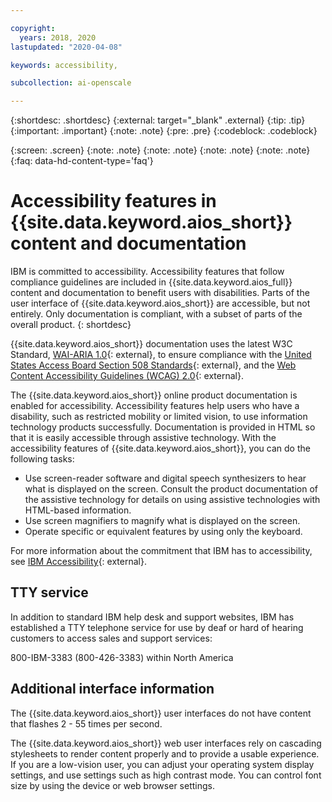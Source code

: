```yaml
---

copyright:
  years: 2018, 2020
lastupdated: "2020-04-08"

keywords: accessibility, 

subcollection: ai-openscale

---
```


{:shortdesc: .shortdesc}
{:external: target="_blank" .external}
{:tip: .tip}
{:important: .important}
{:note: .note}
{:pre: .pre}
{:codeblock: .codeblock}

{:screen: .screen}
{:note: .note}
{:note: .note}
{:note: .note}
{:note: .note}
{:faq: data-hd-content-type='faq'}

# Accessibility features in {{site.data.keyword.aios_short}} content and documentation

IBM is committed to accessibility. Accessibility features that follow compliance guidelines are included in {{site.data.keyword.aios_full}} content and documentation to benefit users with disabilities. Parts of the user interface of {{site.data.keyword.aios_short}} are accessible, but not entirely. Only documentation is compliant, with a subset of parts of the overall product.
{: shortdesc}

{{site.data.keyword.aios_short}} documentation uses the latest W3C Standard, [WAI-ARIA 1.0](https://www.w3.org/TR/wai-aria/){: external}, to ensure compliance with the [United States Access Board Section 508 Standards](https://www.access-board.gov/guidelines-and-standards/communications-and-it/about-the-section-508-standards/section-508-standards/){: external}, and the [Web Content Accessibility Guidelines (WCAG) 2.0](https://www.w3.org/TR/WCAG20/){: external}.

The {{site.data.keyword.aios_short}} online product documentation is enabled for accessibility. Accessibility features help users who have a disability, such as restricted mobility or limited vision, to use information technology products successfully. Documentation is provided in HTML so that it is easily accessible through assistive technology.
With the accessibility features of {{site.data.keyword.aios_short}}, you can do the following tasks:

- Use screen-reader software and digital speech synthesizers to hear what is displayed on the screen. Consult the product documentation of the assistive technology for details on using assistive technologies with HTML-based information.
- Use screen magnifiers to magnify what is displayed on the screen.
- Operate specific or equivalent features by using only the keyboard.

For more information about the commitment that IBM has to accessibility, see [IBM Accessibility](http://www.ibm.com/able){: external}.

## TTY service

In addition to standard IBM help desk and support websites, IBM has established a TTY telephone service for use by deaf or hard of hearing customers to access sales and support services:

800-IBM-3383 (800-426-3383) within North America

## Additional interface information

The {{site.data.keyword.aios_short}} user interfaces do not have content that flashes 2 - 55 times per second.

The {{site.data.keyword.aios_short}} web user interfaces rely on cascading stylesheets to render content properly and to provide a usable experience. If you are a low-vision user, you can adjust your operating system display settings, and use settings such as high contrast mode. You can control font size by using the device or web browser settings.

